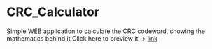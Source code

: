 # CRC_Calculator
Simple WEB application to calculate the CRC codeword, showing the mathematics behind it
Click here to preview it -> [link](http://htmlpreview.github.io/?https://github.com/dugolott/CRC_Calculator/blob/main/index.html)

